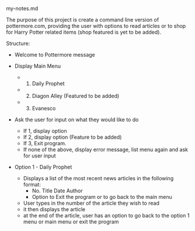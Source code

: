 my-notes.md

The purpose of this project is create a command line version of pottermore.com, providing the user with options to read articles or to shop for Harry Potter related items (shop featured is yet to be added). 

Structure:
- Welcome to Pottermore message
- Display Main Menu

  - 1. Daily Prophet
  - 2. Diagon Alley (Featured to be added)
  - 3. Evanesco
  
- Ask the user for input on what they would like to do
  - If 1, display option
  - If 2, display option (Feature to be added)
  - If 3, Exit program.
  - If none of the above, display error message, list menu again and ask for user input 

- Option 1 - Daily Prophet
  - Displays a list of the most recent news articles in the following format:
    - No. Title Date Author 
    - Option to Exit the program or to go back to the main menu 
  - User types in the number of the article they wish to read
  - it then displays the article
  - at the end of the article, user has an option to go back to the option 1 menu or main menu or exit the program


               
            